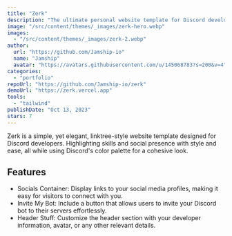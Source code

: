 ```yaml
---
title: "Zerk"
description: "The ultimate personal website template for Discord developers, highlighting skills and social presence with style and ease."
image: "/src/content/themes/_images/zerk-hero.webp"
images:
  - "/src/content/themes/_images/zerk-2.webp"
author:
  url: "https://github.com/Jamship-io"
  name: "Jamship"
  avatar: "https://avatars.githubusercontent.com/u/145068783?s=200&v=4"
categories:
  - "portfolio"
repoUrl: "https://github.com/Jamship-io/zerk"
demoUrl: "https://zerk.vercel.app"
tools:
  - "tailwind"
publishDate: "Oct 13, 2023"
stars: 7
---
```


<p>
  Zerk is a simple, yet elegant, linktree-style website template designed for Discord developers.
  Highlighting skills and social presence with style and ease, all while using Discord's color
  palette for a cohesive look.
</p>
<h2>Features</h2>
<ul>
  <li>
    Socials Container: Display links to your social media profiles, making it easy for visitors to
    connect with you.
  </li>
  <li>
    Invite My Bot: Include a button that allows users to invite your Discord bot to their servers
    effortlessly.
  </li>
  <li>
    Header Stuff: Customize the header section with your developer information, avatar, or any other
    relevant details.
  </li>
</ul>
